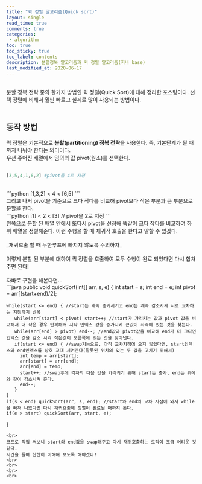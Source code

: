 ```yaml
---
title: "퀵 정렬 알고리즘(Quick sort)"
layout: single    
read_time: true    
comments: true   
categories: 
 - algorithm  
toc: true    
toc_sticky: true    
toc_label: contents    
description: 분할정복 알고리즘과 퀵 정렬 알고리즘(자바 base)
last_modified_at: 2020-06-17   
---   
```

<br>  
분할 정복 전략 중의 한가지 방법인 퀵 정렬(Quick Sort)에 대해 정리한 포스팅이다.   
선택 정렬에 비해서 훨씬 빠르고 실제로 많이 사용되는 방법이다.   
<br>
<br>  

## 동작 방법
퀵 정렬은 기본적으로 **분할(partitioning) 정복 전략**을 사용한다. 즉, 기본단계가 될 때까지 나눠야 한다는 의미이다.   
우선 주어진 배열에서 임의의 값 pivot(원소)를 선택한다.   
<br>
```python
[3,5,4,1,6,2] #pivot을 4로 지정
```
<br>  
```python
[1,3,2] < 4 < [6,5] 
```
<br>
그리고 나서 pivot을 기준으로 크다 작다를 비교해 pivot보다 작은 부분과 큰 부분으로 분할을 한다.
<br>
```python
[1] < 2 < [3]  // pivot을 2로 지정
```
<br>  
왼쪽으로 분할 된 배열 안에서 또다시 pivot을 선정해 똑같이 크다 작다를 비교하여 하위 배열을 정렬해준다.  
이런 수행을 할 때 재귀적 호출을 한다고 말할 수 있겠다.   
<br>
<br>
_재귀호출 할 때 무한루프에 빠지지 않도록 주의하자_
<br>
<br>
이렇게 분할 된 부분에 대하여 퀵 정렬을 호출하여 모두 수행이 완료 되었다면 다시 합쳐주면 된다!
<br>
<br>
자바로 구현을 해본다면...
<br>
```java
  public void quickSort(int[] arr, s, e) {
    int start = s;
    int end = e;
    int pivot = arr[(start+end)/2];
    
    while(start <= end) { //start는 계속 증가시키고 end는 계속 감소시켜 서로 교차하는 지점까지 반복
       while(arr[start] < pivot) start++; //start가 가리키는 값과 pivot 값을 비교해서 더 작은 경우 반복해서 시작 인덱스 값을 증가시켜 큰값이 좌측에 있는 것을 찾는다.
       while(arr[end] > pivot) end--; //end값과 pivot값을 비교해 end가 더 크다면 인덱스 값을 감소 시켜 작은값이 오른쪽에 있는 것을 찾아낸다.  
       if(start <= end) { //swap기능으로, 아직 교차지점에 오지 않았다면, start인덱스와 end인덱스를 상호 교대 시켜준다(잘못된 위치의 있는 두 값을 고치기 위해서)
         int temp = arr[start];
         arr[start] = arr[end];
         arr[end] = temp;
         start++; //swap후에 각자의 다음 값을 가리키기 위해 start는 증가, end는 위에와 같이 감소시켜 준다.  
         end--;
       }
    }
    if(s < end) quickSort(arr, s, end); //start와 end의 교차 지점에 와서 while을 빠져 나왔다면 다시 재귀호출해 정렬이 완료될 때까지 돈다.   
    if(e > start) quickSort(arr, start, e);
  }
```
<br>
코드로 직접 써보니 start와 end값을 swap해주고 다시 재귀호출하는 로직이 조금 어려운 것 같다.   
시간을 들여 찬찬히 이해해 보도록 해야겠다!  
<br>
<br>
<br>
<br>









